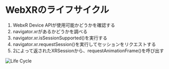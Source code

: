 # WebXRのライフサイクル
1. WebxR Device APIが使用可能かどうかを確認する
  1. navigator.xrがあるかどうかを調べる
  2. navigator.xr.isSessionSupported()を実行する
2. navigator.xr.requestSession()を実行してセッションをリクエストする
3. 2によって返されたXRSessionから、requestAnimationFrame()を呼び出す

![Life Cycle](https://developer.mozilla.org/en-US/docs/Web/API/WebXR_Device_API/Lifecycle)
